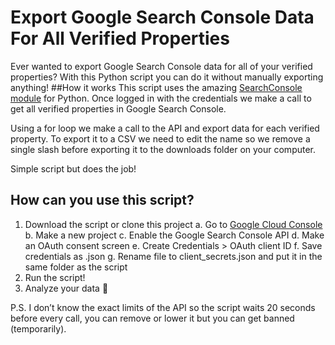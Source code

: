 # Export Google Search Console Data For All Verified Properties

Ever wanted to export Google Search Console data for all of your verified properties? With this Python script you can do it without manually exporting anything!
##How it works
This script uses the amazing [SearchConsole module](https://github.com/joshcarty/google-searchconsole) for Python. Once logged in with the credentials we make a call to get all verified properties in Google Search Console.

Using a for loop we make a call to the API and export data for each verified property. To export it to a CSV we need to edit the name so we remove a single slash before exporting it to the downloads folder on your computer.

Simple script but does the job!
## How can you use this script?
1. Download the script or clone this project
  a. Go to [Google Cloud Console](https://console.cloud.google.com/)
  b. Make a new project
  c. Enable the Google Search Console API
  d. Make an OAuth consent screen
  e. Create Credentials > OAuth client ID
  f. Save credentials as .json
  g. Rename file to client_secrets.json and put it in the same folder as the script
2. Run the script!
3. Analyze your data 🙂

P.S. I don’t know the exact limits of the API so the script waits 20 seconds before every call, you can remove or lower it but you can get banned (temporarily).

